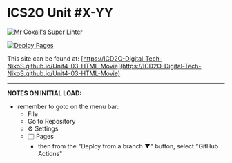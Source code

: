 # ICS2O Unit #X-YY

[![Mr Coxall's Super Linter](https://github.com/ICD2O-Digital-Tech-NikoS/Unit4-03-HTML-Movie/workflows/Mr%20Coxall's%20Super%20Linter/badge.svg)](https://github.com/ICD2O-Digital-Tech-NikoS/Unit4-03-HTML-Movie/actions)

[![Deploy Pages](https://github.com/ICD2O-Digital-Tech-NikoS/Unit4-03-HTML-Movie/workflows/Deploy%20Pages/badge.svg)](https://github.com/ICD2O-Digital-Tech-NikoS/Unit4-03-HTML-Movie/actions)

This site can be found at: [https://ICD2O-Digital-Tech-NikoS.github.io/Unit4-03-HTML-Movie](https://ICD2O-Digital-Tech-NikoS.github.io/Unit4-03-HTML-Movie)

---

**NOTES ON INITIAL LOAD:**
- remember to goto on the menu bar:
  - File
  - Go to Repository
  - ⚙ Settings
  - 🗔 Pages
    - then from the "Deploy from a branch ▼" button, select "GitHub Actions"

